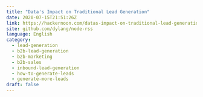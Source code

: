 ```yaml
---
title: "Data's Impact on Traditional Lead Generation"
date: 2020-07-15T21:51:26Z
link: https://hackernoon.com/datas-impact-on-traditional-lead-generation-og173xfq?source=rss&utm_medium=RSS&utm_source=news.12bit.vn
site: github.com/dylang/node-rss
language: English
category:
  - lead-generation
  - b2b-lead-generation
  - b2b-marketing
  - b2b-sales
  - inbound-lead-generation
  - how-to-generate-leads
  - generate-more-leads
draft: false
---
```

